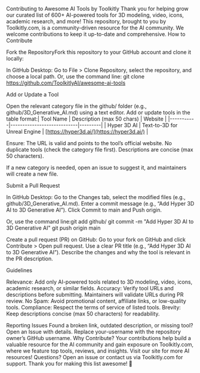 Contributing to Awesome AI Tools by Toolkitly
Thank you for helping grow our curated list of 600+ AI-powered tools for 3D modeling, video, icons, academic research, and more! This repository, brought to you by Toolkitly.com, is a community-driven resource for the AI community. We welcome contributions to keep it up-to-date and comprehensive.
How to Contribute

Fork the RepositoryFork this repository to your GitHub account and clone it locally:

In GitHub Desktop: Go to File > Clone Repository, select the repository, and choose a local path.
Or, use the command line: git clone https://github.com/ToolkitlyAI/awesome-ai-tools


Add or Update a Tool  

Open the relevant category file in the github/ folder (e.g., github/3D_Generative_AI.md) using a text editor.
Add or update tools in the table format:| Tool Name | Description (max 50 chars) | Website |
|-----------|----------------------------|---------|
| Hyper 3D AI | Text-to-3D for Unreal Engine | [https://hyper3d.ai/](https://hyper3d.ai/) |


Ensure:
The URL is valid and points to the tool’s official website.
No duplicate tools (check the category file first).
Descriptions are concise (max 50 characters).


If a new category is needed, open an issue to suggest it, and maintainers will create a new file.


Submit a Pull Request  

In GitHub Desktop:
Go to the Changes tab, select the modified files (e.g., github/3D_Generative_AI.md).
Enter a commit message (e.g., “Add Hyper 3D AI to 3D Generative AI”).
Click Commit to main and Push origin.


Or, use the command line:git add github/
git commit -m "Add Hyper 3D AI to 3D Generative AI"
git push origin main


Create a pull request (PR) on GitHub:
Go to your fork on GitHub and click Contribute > Open pull request.
Use a clear PR title (e.g., “Add Hyper 3D AI to 3D Generative AI”).
Describe the changes and why the tool is relevant in the PR description.





Guidelines

Relevance: Add only AI-powered tools related to 3D modeling, video, icons, academic research, or similar fields.
Accuracy: Verify tool URLs and descriptions before submitting. Maintainers will validate URLs during PR review.
No Spam: Avoid promotional content, affiliate links, or low-quality tools.
Compliance: Respect the terms of service of listed tools.
Brevity: Keep descriptions concise (max 50 characters) for readability.

Reporting Issues
Found a broken link, outdated description, or missing tool? Open an Issue with details. Replace your-username with the repository owner’s GitHub username.
Why Contribute?
Your contributions help build a valuable resource for the AI community and gain exposure on Toolkitly.com, where we feature top tools, reviews, and insights. Visit our site for more AI resources!
Questions?
Open an issue or contact us via Toolkitly.com for support.
Thank you for making this list awesome! 🚀